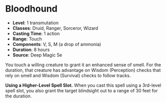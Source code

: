 # Bloodhound

- **Level**: 1 transmutation
- **Classes**: Druid, Ranger, Sorceror, Wizard
- **Casting Time**: 1 action
- **Range**: Touch
- **Components**: V, S, M (a drop of ammonia)
- **Duration**: 8 hours
- **Source**: Deep Magic 5e

You touch a willing creature to grant it an enhanced sense of smell. For the duration, that creature has advantage on Wisdom (Perception) checks that rely on smell and Wisdom (Survival) checks to follow tracks.

**Using a Higher-Level Spell Slot.** When you cast this spell using a 3rd-level spell slot, you also grant the target blindsight out to a range of 30 feet for the duration.
